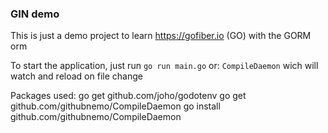 ### GIN demo
This is just a demo project to learn https://gofiber.io (GO)
with the GORM orm

To start the application, just run `go run main.go`
or: `CompileDaemon` wich will watch and reload on file change

Packages used:
go get github.com/joho/godotenv
go get github.com/githubnemo/CompileDaemon
go install github.com/githubnemo/CompileDaemon

